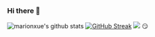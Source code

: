 ### Hi there 👋

<!--
**GaotTian/GaotTian** is a ✨ _special_ ✨ repository because its `README.md` (this file) appears on your GitHub profile.

Here are some ideas to get you started:

- 🔭 I’m currently working on ...
- 🌱 I’m currently learning ...
- 👯 I’m looking to collaborate on ...
- 🤔 I’m looking for help with ...
- 💬 Ask me about ...
- 📫 How to reach me: ...
- 😄 Pronouns: ...
- ⚡ Fun fact: ...
-->
![marionxue's github stats](https://github-readme-stats.vercel.app/api?username=GaotTian&theme=radical)
[![GitHub Streak](http://github-readme-streak-stats.herokuapp.com?user=GaotTian&theme=radical&date_format=M%20j%5B%2C%20Y%5D)](https://git.io/streak-stats)
![](https://komarev.com/ghpvc/?username=ideshun)
 :smirk:
